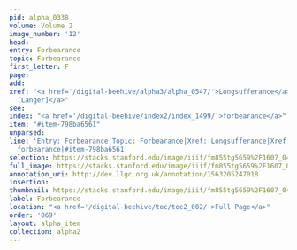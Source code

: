 ```yaml
---
pid: alpha_0338
volume: Volume 2
image_number: '12'
head: 
entry: Forbearance
topic: Forbearance
first_letter: F
page: 
add: 
xref: "<a href='/digital-beehive/alpha3/alpha_0547/'>Longsufferance</a>|<a href='/digital-beehive/toc/toc2_328/'>1669
  [Langer]</a>"
see: 
index: "<a href='/digital-beehive/index2/index_1499/'>forbearance</a>"
item: "#item-798ba6561"
unparsed: 
line: 'Entry: Forbearance|Topic: Forbearance|Xref: Longsufferance|Xref: 1669 [Langer]|Index:
  forbearance|#item-798ba6561'
selection: https://stacks.stanford.edu/image/iiif/fm855tg5659%2F1607_0479/680,3265,3063,583/full/0/default.jpg
full_image: https://stacks.stanford.edu/image/iiif/fm855tg5659%2F1607_0479/full/full/0/default.jpg
annotation_uri: http://dev.llgc.org.uk/annotation/1563205247018
insertion: 
thumbnail: https://stacks.stanford.edu/image/iiif/fm855tg5659%2F1607_0479/680,3265,600,180/250,/0/default.jpg
label: Forbearance
location: "<a href='/digital-beehive/toc/toc2_002/'>Full Page</a>"
order: '069'
layout: alpha_item
collection: alpha2
---
```

